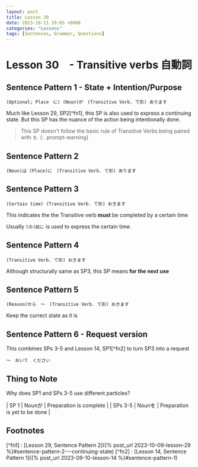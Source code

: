 ```yaml
--- 
layout: post 
title: Lesson 30
date: 2023-10-11 19:03 +0800 
categories: "Lessons"
tags: [Sentences, Grammar, Questions]
---
```

  
# Lesson 30　- Transitive verbs 自動詞

## Sentence Pattern 1 - State + Intention/Purpose
```
(Optional; Place　に) (Noun)が　(Transitive Verb. て形) あります
```
Much like Lesson 29, SP2[^fn1], this SP is also used to express a continuing state. But this SP has the nuance of the action being intentionally done.

> This SP doesn't follow the basic rule of Transitive Verbs being paired with `を`.
{: .prompt-warning}

## Sentence Pattern 2
```
(Noun)は (Place)に　(Transitive Verb. て形) あります
```

## Sentence Pattern 3
```
(Certain time) (Transitive Verb. て形) おきます
```
This indicates the the Transitive verb **must** be completed by a certain time

Usually `(の)前に` is used to express the certain time.

## Sentence Pattern 4
```
(Transitive Verb. て形) おきます
```
Although structurally same as SP3, this SP means **for the next use**

## Sentence Pattern 5
```
(Reason)から　～　(Transitive Verb. て形) おきます
```
Keep the currect state as it is

## Sentence Pattern 6 - Request version
This combines SPs 3-5 and Lesson 14, SP1[^fn2] to turn SP3 into a request
```
～　おいて　ください
```
## Thing to Note
Why does SP1 and SPs 3-5 use different particles?

| SP 1 | Nounが | Preparation is complete |
| SPs 3-5 | Nounを | Preparation is yet to be done |

## Footnotes
[^fn1] : [Lesson 29, Sentence Pattern 2]({% post_url 2023-10-09-lesson-29 %}#sentence-pattern-2---continuing-state)
[^fn2] : [Lesson 14, Sentence Pattern 1]({% post_url 2023-09-10-lesson-14 %}#sentence-pattern-1)
